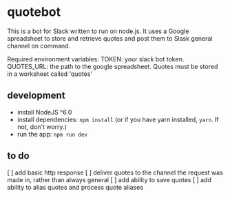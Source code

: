 # quotebot

This is a bot for Slack written to run on node.js. It uses a Google spreadsheet to store and retrieve quotes and post them to Slask general channel on command.

Required environment variables:
TOKEN: your slack bot token.
QUOTES_URL: the path to the google spreadsheet. Quotes must be stored in a worksheet called 'quotes'

## development

- install NodeJS ^6.0
- install dependencies: `npm install` (or if you have yarn installed, `yarn`. If not, don't worry.)
- run the app: `npm run dev`

## to do
[ ] add basic http response
[ ] deliver quotes to the channel the request was made in, rather than always general
[ ] add ability to save quotes
[ ] add ability to alias quotes and process quote aliases
